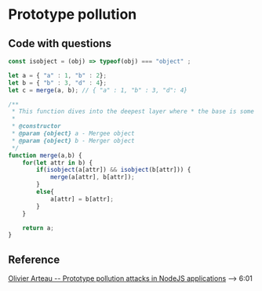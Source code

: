 # Prototype pollution
## Code with questions
```javascript
const isobject = (obj) => typeof(obj) === "object" ;

let a = { "a" : 1, "b" : 2};
let b = { "b" : 3, "d" : 4};
let c = merge(a, b); // { "a" : 1, "b" : 3, "d": 4}

/**
 * This function dives into the deepest layer where * the base is some primitives other than the       * object, starting from there, assign the          * attribute to a. Suspicious code, not sure it's   * gonna work as it should be 
 * 
 * @constructor
 * @param {object} a - Mergee object
 * @param {object} b - Merger object
 */
function merge(a,b) {
    for(let attr in b) {
        if(isobject(a[attr]) && isobject(b[attr])) {
            merge(a[attr], b[attr]);
        }
        else{
            a[attr] = b[attr];
        }
    }

    return a;
}

```

## Reference 
[Olivier Arteau -- Prototype pollution attacks in NodeJS applications](https://www.youtube.com/watch?v=LUsiFV3dsK8) --> 6:01
